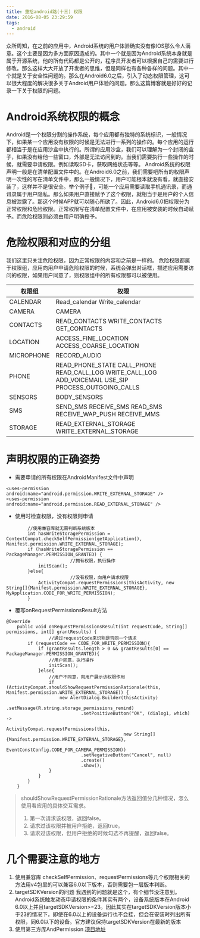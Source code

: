 ```yaml
---
title: 重拾android路(十三) 权限
date: 2016-08-05 23:29:59
tags:
  - android
---
```


众所周知，在之前的应用中，Android系统的用户体验确实没有像IOS那么令人满意。这个主要是因为多方面原因造成的。其中一个就是因为Android系统本身就是属于开源系统，他的所有代码都是公开的，程序员开发者可以根据自己的需要进行修改。那么这样大大开放了开发者的思维，但是同样也有各种各样的问题。其中一个就是关于安全性问题的。那么在Android6.0之后，引入了动态权限管理，这可以很大程度的解决很多关于Android用户体验的问题。那么这篇博客就是好好的记录一下关于权限的问题。
<!--more-->
# Android系统权限的概念
Android是一个权限分割的操作系统，每个应用都有独特的系统标识，一般情况下，如果某一个应用没有权限的时候是无法进行一系列的操作的。每个应用的运行都相当于是在应用沙盒中执行的。所谓的应用沙盒，我们可以理解为一个封闭的盒子，如果没有给他一些窗口，外部是无法访问到的。当我们需要执行一些操作的时候，就需要申请权限。例如读取SD卡，获取网络状态等等。
Android系统的权限声明一般是在清单配置文件中的。在Android6.0之前，我们需要吧所有的权限声明一次性的写在清单文件中，那么一般情况下，用户可能根本就没有看，就直接安装了，这样并不是很安全。举个例子🌰，可能一个应用需要读取手机通讯录，而通讯录属于用户隐私。那么如果用户直接赋予了这个权限，就相当于是用户的个人信息被泄露了。那这个时候APP就可以随心所欲了。因此，Android6.0把权限分为正常权限和危险权限。正常权限写在清单配置文件中，在应用被安装的时候自动赋予。而危险权限则必须由用户明确授予。

# 危险权限和对应的分组
我们这里只关注危险权限，因为正常权限的内容和之前是一样的。
危险权限都属于权限组，应用向用户申请危险权限的时候，系统会弹出对话框，描述应用需要访问的权限，如果用户同意了，则权限组中的所有权限都可以被使用。

| 权限组 | 权限|
|------|------|
|CALENDAR| Read_calendar  Write_calendar|
|CAMERA |CAMERA | 
|CONTACTS | READ_CONTACTS  WRITE_CONTACTS  GET_CONTACTS |
|LOCATION | ACCESS_FINE_LOCATION   ACCESS_COARSE_LOCATION |
|MICROPHONE |RECORD_AUDIO|
|PHONE | READ_PHONE_STATE CALL_PHONE READ_CALL_LOG WRITE_CALL_LOG ADD_VOICEMAIL   USE_SIP     PROCESS_OUTGOING_CALLS |
| SENSORS | BODY_SENSORS |
| SMS | SEND_SMS RECEIVE_SMS  READ_SMS RECEIVE_WAP_PUSH RECEIVE_MMS |
| STORAGE | READ_EXTERNAL_STORAGE  WRITE_EXTERNAL_STORAGE|

# 声明权限的正确姿势
- 需要申请的所有权限在AndroidManifest文件中声明
```
<uses-permission android:name="android.permission.WRITE_EXTERNAL_STORAGE" />
<uses-permission android:name="android.permission.READ_EXTERNAL_STORAGE" />
```
- 使用时检查权限，没有权限则申请
```
        //使用兼容库就无需判断系统版本
        int hasWriteStoragePermission = ContextCompat.checkSelfPermission(getApplication(), Manifest.permission.WRITE_EXTERNAL_STORAGE);
        if (hasWriteStoragePermission == PackageManager.PERMISSION_GRANTED) {
                        //拥有权限，执行操作
            initScan();
        }else{
                        //没有权限，向用户请求权限
            ActivityCompat.requestPermissions(thisActivity, new String[]{Manifest.permission.WRITE_EXTERNAL_STORAGE}, MyApplication.CODE_FOR_WRITE_PERMISSION);
        }
```
- 覆写onRequestPermissionsResult方法
```
@Override
    public void onRequestPermissionsResult(int requestCode, String[] permissions, int[] grantResults) {
                //通过requestCode来识别是否同一个请求
        if (requestCode == CODE_FOR_WRITE_PERMISSION){
            if (grantResults.length > 0 && grantResults[0] == PackageManager.PERMISSION_GRANTED){
                //用户同意，执行操作
                initScan();
            }else{
                //用户不同意，向用户展示该权限作用
                if (ActivityCompat.shouldShowRequestPermissionRationale(this, Manifest.permission.WRITE_EXTERNAL_STORAGE)) {
                    new AlertDialog.Builder(thisActivity)
                            .setMessage(R.string.storage_permissions_remind)
                            .setPositiveButton("OK", (dialog1, which) ->
                                    ActivityCompat.requestPermissions(this,
                                            new String[]{Manifest.permission.WRITE_EXTERNAL_STORAGE},
                                            EventConstConfig.CODE_FOR_CAMERA_PERMISSION))
                            .setNegativeButton("Cancel", null)
                            .create()
                            .show();
                }
            }
        }
    }
```
> shouldShowRequestPermissionRationale方法返回值分几种情况，怎么使用看应用的具体交互需求。
> 1. 第一次请求该权限，返回false。
> 2. 请求过该权限并被用户拒绝，返回true。
> 3. 请求过该权限，但用户拒绝的时候勾选不再提醒，返回false。

# 几个需要注意的地方
1. 使用兼容库
checkSelfPermission、requestPermissions等几个权限相关的方法用v4包里的可以兼容6.0以下版本，否则需要包一层版本判断。
2. targetSDKVersion的问题
我遇到的问题就是这个，有个细节没注意到。Android系统触发动态申请权限的条件其实有两个，设备系统版本在Android 6.0以上并且targetSDKVersion>=23。因此其实在targetSDKVersion版本小于23的情况下，即使在6.0以上的设备运行也不会挂，但会在安装时列出所有权限，同6.0以下的设备。官方建议保持targetSDKVersion在最新的版本
3. 使用第三方库AndPermission
<a href="https://github.com/yanzhenjie/AndPermission/blob/master/README-CN.md">项目地址</a>

